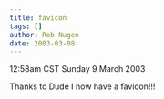 ```yaml
---
title: favicon
tags: []
author: Rob Nugen
date: 2003-03-08
---
```


<p class=date>12:58am CST Sunday 9 March 2003</p>

<p>Thanks to Dude I now have a favicon!!!</p>
